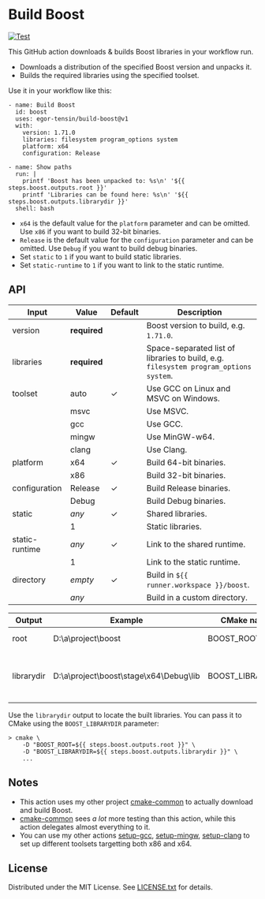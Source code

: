 Build Boost
===========

[![Test](https://github.com/egor-tensin/build-boost/actions/workflows/test.yml/badge.svg)](https://github.com/egor-tensin/build-boost/actions/workflows/test.yml)

This GitHub action downloads & builds Boost libraries in your workflow run.

* Downloads a distribution of the specified Boost version and unpacks it.
* Builds the required libraries using the specified toolset.

Use it in your workflow like this:

    - name: Build Boost
      id: boost
      uses: egor-tensin/build-boost@v1
      with:
        version: 1.71.0
        libraries: filesystem program_options system
        platform: x64
        configuration: Release

    - name: Show paths
      run: |
        printf 'Boost has been unpacked to: %s\n' '${{ steps.boost.outputs.root }}'
        printf 'Libraries can be found here: %s\n' '${{ steps.boost.outputs.librarydir }}'
      shell: bash

* `x64` is the default value for the `platform` parameter and can be omitted.
Use `x86` if you want to build 32-bit binaries.
* `Release` is the default value for the `configuration` parameter and can be
omitted.
Use `Debug` if you want to build debug binaries.
* Set `static` to `1` if you want to build static libraries.
* Set `static-runtime` to `1` if you want to link to the static runtime.

API
---

| Input          | Value        | Default | Description
| -------------- | ------------ | ------- | -----------
| version        | **required** |         | Boost version to build, e.g. `1.71.0`.
| libraries      | **required** |         | Space-separated list of libraries to build, e.g. `filesystem program_options system`.
| toolset        | auto         | ✓       | Use GCC on Linux and MSVC on Windows.
|                | msvc         |         | Use MSVC.
|                | gcc          |         | Use GCC.
|                | mingw        |         | Use MinGW-w64.
|                | clang        |         | Use Clang.
| platform       | x64          | ✓       | Build 64-bit binaries.
|                | x86          |         | Build 32-bit binaries.
| configuration  | Release      | ✓       | Build Release binaries.
|                | Debug        |         | Build Debug binaries.
| static         | *any*        | ✓       | Shared libraries.
|                | 1            |         | Static libraries.
| static-runtime | *any*        | ✓       | Link to the shared runtime.
|                | 1            |         | Link to the static runtime.
| directory      | *empty*      | ✓       | Build in `${{ runner.workspace }}/boost`.
|                | *any*        |         | Build in a custom directory.

| Output     | Example                                | CMake name       | Description
| ---------- | -------------------------------------- | ---------------- | -----------
| root       | D:\a\project\boost                     | BOOST_ROOT       | Root Boost directory.
| librarydir | D:\a\project\boost\stage\x64\Debug\lib | BOOST_LIBRARYDIR | Directory that contains the built libraries.

Use the `librarydir` output to locate the built libraries.
You can pass it to CMake using the `BOOST_LIBRARYDIR` parameter:

    > cmake \
        -D "BOOST_ROOT=${{ steps.boost.outputs.root }}" \
        -D "BOOST_LIBRARYDIR=${{ steps.boost.outputs.librarydir }}" \
        ...

Notes
-----

* This action uses my other project [cmake-common] to actually download and
build Boost.
* [cmake-common] sees *a lot* more testing than this action, while this action
delegates almost everything to it.
* You can use my other actions [setup-gcc], [setup-mingw], [setup-clang] to set
up different toolsets targetting both x86 and x64.

[cmake-common]: https://github.com/egor-tensin/cmake-common
[setup-gcc]: https://github.com/egor-tensin/setup-gcc
[setup-mingw]: https://github.com/egor-tensin/setup-mingw
[setup-clang]: https://github.com/egor-tensin/setup-clang

License
-------

Distributed under the MIT License.
See [LICENSE.txt] for details.

[LICENSE.txt]: LICENSE.txt
